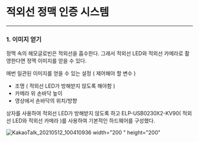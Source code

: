 # 적외선 정맥 인증 시스템
---
### 1. 이미지 얻기

정맥 속의 헤모글로빈은 적외선을 흡수한다.
그래서 적외선 LED와 적외선 카메라로 촬영한다면 정맥 이미지를 얻을 수 있다.

매번 일관된 이미지를 얻을 수 있는 설정 ( 제어해야 할 변수 )

- 조명 ( 적외선 LED가 방해받지 않도록 해야함 )
- 카메라 위 손바닥 높이
- 영상에서 손바닥의 위치/방향

상자를 사용하여 적외선 LED가 방해받지 않도록 하고 ELP-USB0230X2-KV90( 적외선 LED와 적외선 카메라 )를 사용하여 기본적인 하드웨어를 구성했다.

![KakaoTalk_20210512_100410936](https://user-images.githubusercontent.com/73572179/117945200-128ac180-b349-11eb-9246-cc91572ec82c.jpg) width="200 " height="200"
